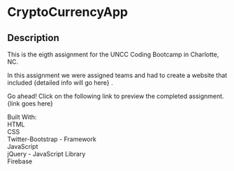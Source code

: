 # CryptoCurrencyApp

## Description

This is the eigth assignment for the UNCC Coding Bootcamp in Charlotte, NC.

In this assignment we were assigned teams and had to create a website that included {detailed info will go here}
.

Go ahead! Click on the following link to preview the completed assignment.
{link goes here}

Built With:  
HTML  
CSS  
Twitter-Bootstrap - Framework  
JavaScript  
jQuery - JavaScript Library  
Firebase 